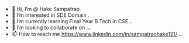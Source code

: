- 👋 Hi, I’m @ Hake Sampatrao
- 👀 I’m interested in SDE Domain .
- 🌱 I’m currently learning Final Year B.Tech in CSE...
- 💞️ I’m looking to collaborate on ...
- 📫 How to reach me https://www.linkedin.com/in/sampatraohake121/ ...

<!---
SamieZian/SamieZian is a ✨ special ✨ repository because its `README.md` (this file) appears on your GitHub profile.
You can click the Preview link to take a look at your changes.
--->
